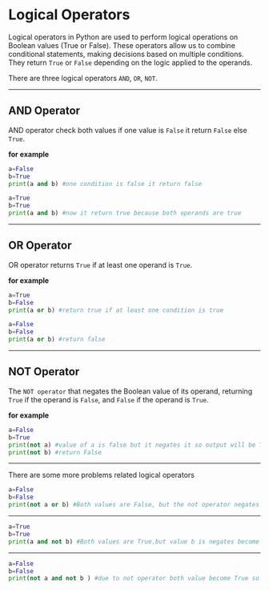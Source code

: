 # Logical Operators
Logical operators in Python are used to perform logical operations on Boolean values (True or False). These operators allow us to combine conditional statements, making decisions based on multiple conditions. They return `True` or `False` depending on the logic applied to the operands.

There are three logical operators `AND`, `OR`, `NOT`.
***
## AND Operator
AND operator check both values if one value is `False` it return `False` else `True`.

**for example**
```python
a=False
b=True
print(a and b) #one condition is false it return false 
```
```python
a=True
b=True
print(a and b) #now it return true because both operands are true
```
***
## OR Operator
OR operator returns `True` if at least one operand is `True`.

**for example**
```python
a=True
b=False
print(a or b) #return true if at least one condition is true
```
```python
a=False
b=False
print(a or b) #return false 
```
***
## NOT Operator
The `NOT operator` that negates the Boolean value of its operand, returning `True` if the operand is `False`, and `False` if the operand is `True`.

**for example**
```python
a=False
b=True
print(not a) #value of a is false but it negates it so output will be True
print(not b) #return False 
```
***
There are some more problems related logical operators

```python
a=False
b=False
print(not a or b) #Both values are False, but the not operator negates a, making it True. Since one condition is now True, the or operator returns True.
```
---
```python
a=True
b=True
print(a and not b) #Both values are True.but value b is negates become False so in and operator one condition false it always returns False output will be false
```
---
```python
a=False
b=False
print(not a and not b ) #due to not operator both value become True so it return True